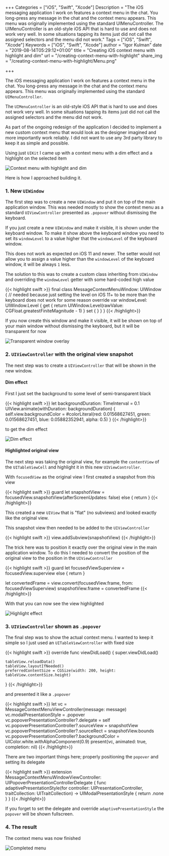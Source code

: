 +++
Categories = ["iOS", "Swift", "Xcode"]
Description = "The iOS messaging application I work on features a context menu in the chat. You long-press any message in the chat and the context menu appears. This menu was originally implemented using the standard UIMenuController. The UIMenuController is an old-style iOS API that is hard to use and does not work very well. In some situations tapping its items just did not call the assigned selectors and the menu did not work."
Tags = ["iOS", "Swift", "Xcode"]
Keywords = ["iOS", "Swift", "Xcode"]
author = "Igor Kulman"
date = "2019-08-14T05:29:12+01:00"
title = "Creating iOS context menu with highlight and dim"
url = "/creating-context-menu-with-highlight"
share_img = "/creating-context-menu-with-highlight/Menu.png"

+++

The iOS messaging application I work on features a context menu in the chat. You long-press any message in the chat and the context menu appears. This menu was originally implemented using the standard `UIMenuController`. 

The `UIMenuController` is an old-style iOS API that is hard to use and does not work very well. In some situations tapping its items just did not call the assigned selectors and the menu did not work. 

As part of the ongoing redesign of the application I decided to implement a new custom context menu that would look as the designer imagined and more importantly work reliably. I did not want to use any 3rd party library to keep it as simple and possible.

Using just `UIKit` I came up with a context menu with a dim effect and a highlight on the selected item

![Context menu with highlight and dim](animation.gif)

Here is how I approached building it. 

<!--more-->

### 1. New `UIWindow`

The first step was to create a new `UIWindow` and put it on top of the main application window. This was needed mostly to show the context menu as a standard `UIViewController` presented as `.popover` without dismissing the keyboard.

If you just create a new `UIWindow` and make it visible, it is shown under the keyboard window. To make it show above the keyboard window you need to set its `windowLevel` to a value higher that the `windowLevel` of the keyboard window. 

This does not work as expected on iOS 11 and newer. The setter would not allow you to assign a value higher than the `windowLevel` of the keyboard window, it will be always `1` less. 

The solution to this was to create a custom class inheriting from `UIWindow` and overriding the `windowLevel` getter with some hard-coded high value

{{< highlight swift >}}
final class MessageContextMenuWindow: UIWindow {
    // needed because just setting the level on iOS 11+ to be more than the keyboard does not work for some reason
    override var windowLevel: UIWindow.Level {
        get {
            return UIWindow.Level(rawValue: CGFloat.greatestFiniteMagnitude - 1)
        }
        set { }
    }
}
{{< /highlight>}}

If you now create this window and make it visible, it will be shown on top of your main window without dismissing the keyboard, but it will be transparent for now

![Transparent window overlay](TransparentWindow.png)

### 2. `UIViewController` with the original view snapshot

The next step was to create a `UIViewController` that will be shown in the new window. 

#### Dim effect

First I just set the background to some level of semi-transparent black

{{< highlight swift >}}
let backgroundDuration: TimeInterval = 0.1
UIView.animate(withDuration: backgroundDuration) {
    self.view.backgroundColor = #colorLiteral(red: 0.01568627451, green: 0.01568627451, blue: 0.05882352941, alpha: 0.5)
}
{{< /highlight>}}

to get the dim effect

![Dim effect](DimEffect.png)

#### Highlighted original view

The next step was taking the original view, for example the `contentView` of the `UITableViewCell` and highlight it in this new `UIViewController`. 

With `focusedView` as the original view I first created a snapshot from this view

{{< highlight swift >}}
guard let snapshotView = focusedView.snapshotView(afterScreenUpdates: false) else {
    return
}
{{< /highlight>}}

This created a new `UIView` that is "flat" (no subviews) and looked exactly like the original view.

This snapshot view then needed to be added to the `UIViewController`

{{< highlight swift >}}
view.addSubview(snapshotView)
{{< /highlight>}}

The trick here was to position it exactly over the original view in the main application window. To do this I needed to convert the position of the original view to the position in the `UIViewController`

{{< highlight swift >}}
guard let focusedViewSuperview = focusedView.superview else {
    return
}

let convertedFrame = view.convert(focusedView.frame, from: focusedViewSuperview)
snapshotView.frame = convertedFrame
{{< /highlight>}}

With that you can now see the view highlighted        

![Highlight effect](HighlightEffect.png)

### 3. `UIViewController` shown as `.popover`

The final step was to show the actual context menu. I wanted to keep it simple so I just used an `UITableViewController` with fixed size

{{< highlight swift >}}
override func viewDidLoad() {
    super.viewDidLoad()

    tableView.reloadData()
    tableView.layoutIfNeeded()
    preferredContentSize = CGSize(width: 200, height: tableView.contentSize.height)
}
{{< /highlight>}}

and presented it like a `.popover`

{{< highlight swift >}}
let vc = MessageContextMenuViewController(message: message)
vc.modalPresentationStyle = .popover
vc.popoverPresentationController?.delegate = self
vc.popoverPresentationController?.sourceView = snapshotView
vc.popoverPresentationController?.sourceRect = snapshotView.bounds
vc.popoverPresentationController?.backgroundColor = UIColor.white.withAlphaComponent(0.9)
present(vc, animated: true, completion: nil)
{{< /highlight>}}

There are two important things here; properly positioning the `popover` and setting its delegate

{{< highlight swift >}}
extension MessageContextMenuWindowViewController: UIPopoverPresentationControllerDelegate {
    func adaptivePresentationStyle(for controller: UIPresentationController, traitCollection: UITraitCollection) -> UIModalPresentationStyle {
        return .none
    }
}
{{< /highlight>}}

If you forget to set the delegate and override `adaptivePresentationStyle` the `popover` will be shown fullscreen.

### 4. The result

The context menu was now finished

![Completed menu](Menu.png)